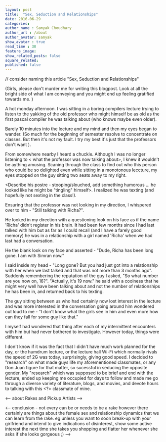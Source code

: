 ```yaml
---
layout: post
title:  "Sex, Seduction and Relationships"
date: 2016-06-29
categories: 
author_name : Samyak Choudhary
author_url : /about
author_avatar: samyak
show_avatar : true
read_time : 30
feature_image: 
show_related_posts: false
square_related:
published: false
---
```



// consider naming this article "Sex, Seduction and Relationships"

(Girls, please don't murder me for writing this blogpost. Look at all the bright side of what I am conveying and you might end up feeling gratified towards me. )

A hot monday afternoon. I was sitting in a boring compilers lecture trying to listen to the yakking of the old professor who might himself be as old as the first pascal compiler he was talking about (who knows maybe even older). 

Barely 10 minutes into the lecture and my mind and then my eyes began to wander. (So much for the beginning of semester resolve to concentrate on classes. But then it's not my fault. I try my best it's just that the professors don't want <the students to pay attention>). 

From somewhere nearby I heard a <adj> chuckle. Although I was no longer listening to < what the professor was now talking about>, I knew it wouldn't be aything amusing. Scaning through the class to find out who this <adj> person who could be so delighted even while sitting in a monotonous leccture, my eyes stopped on the guy sitting two seats away to my right.  

<Describe his postre - stooping/slouched, add something humorous ... he looked like he might be "tingling" himself>. I realized he was texting (and hopefully not sexting in the class!). 

Ensuring that the professor was not looking in my direction, I whispered over to him - "Still talking with Richa?". 

He looked in my direction with a questioning look on his face as if the name 'Richa' didn't register in his brain. It had been few months since I had last talked with him but as far as I could recall (and I have a farely good memory) he was in a relationship with a girl named 'Richa' when we had last had a conversation.

He <recognized> the blank look on my face and asserted - "Dude, Richa has been long gone. I am with Simran now."

I said inside my head - "Long gone? But you had just got into a relationship with her when we last talked and that was not more than 3 months ago". Suddenly remembering the reputation of the guy I asked, "So what number are you now on, 16?". "Actually, it's 19 now." he said with a coolness that he might very well have been talking about <what> and not the number of relationships he has been in, and returned back to his texting.

The guy sitting between us who had certainly now lost interest in the lecture and was more interested in the conversation going around him wondered out loud to me - "I don't know what the girls see in him and even more how can they fall for some <adj> guy like that."

I myself had wondered that thing after each of my intermittent encounters with him but had never bothered to investigate. However today, things were different. 

I don't know if it was the fact that I didn't have much work planned for the day, or the humdrum lecture, or the lecture hall Wi-Fi which normally rivals the speed of 2G was today, surprisingly, giving good speed. I decided to "research" on what made guys life my aforementioned classmates, or any Don Juan figure for that matter, so sucessful in seducing the opposite gender. My "research" which was supposed to be brief and end with the lecture, ended up keeping me occupied for days to follow and made me go through a diverse variety of literature, blogs, and movies, and devote hours to talking with this <?> classmate of mine.

<-- about Rakes and Pickup Artists -->

<-- conclusion - not every can be or needs to be a rake however there certainly are things about the female sex and relationship dynamics that we can learn from the rake. eg unless you want to soon break-up with your girlfriend and intend to give indications of disinterest, show some active interest the next time she takes you shopping and flatter her whenever she asks if she looks gorgeous ;) --> 
